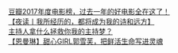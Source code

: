   
[豆瓣2017年度电影榜，过去一年的好电影全在这了！](http://www.dianyue.me/archives/291/1ocig63k848glnzb/)  
[【夜读丨我所经历的，都将成为我的诗和远方】](http://www.dianyue.me/archives/955/lbhi82fju74gdsoq/)  
[主持人拿什么拯救你我的主持梦？](http://www.dianyue.me/archives/073/i65vsacqs0hjaicb/)  
[【恩曼琳】甜心GIRL郭雪芙，把鲜活生命写进灵魂](http://www.dianyue.me/archives/138/w2rx8mqmtj3ck55e/)